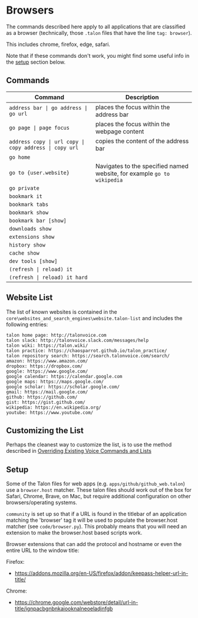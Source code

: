 # Browsers

The commands described here apply to all applications that are classified as a browser
(technically, those `.talon` files that have the line `tag: browser`).

This includes chrome, firefox, edge, safari.

Note that if these commands don't work, you might find some useful info in the [setup](#) section below.

## Commands

| Command                                                | Description                                                             |
| ------------------------------------------------------ | ----------------------------------------------------------------------- |
| `address bar \| go address \| go url`                  | places the focus within the address bar                                 |
| `go page \| page focus`                                | places the focus within the webpage content                             |
| `address copy \| url copy \| copy address \| copy url` | copies the content of the address bar                                   |
| `go home`                                              |                                                                         |
| `go to {user.website}`                                 | Navigates to the specified named website, for example `go to wikipedia` |
| `go private`                                           |                                                                         |
| `bookmark it`                                          |                                                                         |
| `bookmark tabs`                                        |                                                                         |
| `bookmark show`                                        |                                                                         |
| `bookmark bar [show]`                                  |                                                                         |
| `downloads show`                                       |                                                                         |
| `extensions show`                                      |                                                                         |
| `history show`                                         |                                                                         |
| `cache show`                                           |                                                                         |
| `dev tools [show]`                                     |                                                                         |
| `(refresh \| reload) it`                               |                                                                         |
| `(refresh \| reload) it hard`                          |                                                                         |

## Website List

The list of known websites is contained in the `core\websites_and_search_engines\website.talon-list` and includes the following entries:

```
talon home page: http://talonvoice.com
talon slack: http://talonvoice.slack.com/messages/help
talon wiki: https://talon.wiki/
talon practice: https://chaosparrot.github.io/talon_practice/
talon repository search: https://search.talonvoice.com/search/
amazon: https://www.amazon.com/
dropbox: https://dropbox.com/
google: https://www.google.com/
google calendar: https://calendar.google.com
google maps: https://maps.google.com/
google scholar: https://scholar.google.com/
gmail: https://mail.google.com/
github: https://github.com/
gist: https://gist.github.com/
wikipedia: https://en.wikipedia.org/
youtube: https://www.youtube.com/
```

## Customizing the List

Perhaps the cleanest way to customize the list, is to use the method described in
[Overriding Existing Voice Commands and Lists](/docs/Customization/managing-customizations.md#overriding-cleanly)

## Setup

Some of the Talon files for web apps (e.g. `apps/github/github_web.talon`) use a `browser.host` matcher. These talon files should work out of the box for Safari, Chrome, Brave, on Mac, but require additional configuration on other browsers/operating systems.

`community` is set up so that if a URL is found in the titlebar of an application matching the 'browser' tag it will be used to populate the browser.host matcher (see `code/browser.py`). This probably means that you will need an extension to make the browser.host based scripts work.

Browser extensions that can add the protocol and hostname or even the entire URL to the window title:

Firefox:

- https://addons.mozilla.org/en-US/firefox/addon/keepass-helper-url-in-title/

Chrome:

- https://chrome.google.com/webstore/detail/url-in-title/ignpacbgnbnkaiooknalneoeladjnfgb
